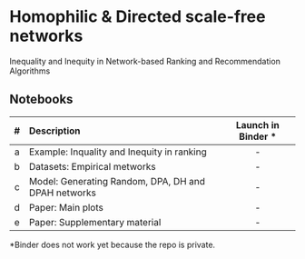 # Homophilic & Directed scale-free networks
Inequality and Inequity in Network-based Ranking and Recommendation Algorithms

## Notebooks
| # | Description | Launch in Binder * |
| :---: | :- | :---: |
| a | Example: Inquality and Inequity in ranking | - |
| b | Datasets: Empirical metworks | - |
| c | Model: Generating Random, DPA, DH and DPAH networks | - |
| d | Paper: Main plots | - |
| e | Paper: Supplementary material | - |

*Binder does not work yet because the repo is private.
